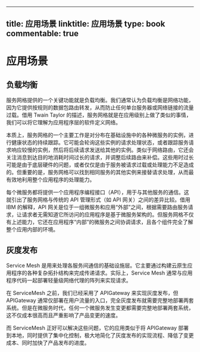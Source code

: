 
---
title: 应用场景
linktitle: 应用场景
type: book
commentable: true
---

# 应用场景

## 负载均衡

服务网格提供的一个关键功能就是负载均衡。我们通常认为负载均衡是网络功能，因为它提供按规则的数据包路由转发，从而防止任何单台服务器或网络链接的流量过载。借用 Twain Taylor 的描述，服务网格就是在应用级别上做了类似的事情，我们可以将它理解为应用程序层的软件定义网络。

本质上，服务网格的一个主要工作是对分布在基础设施中的各种微服务的实例，进行健康状态的持续跟踪。它可能会轮询这些实例的请求处理状态，或者跟踪服务请求响应较慢的实例，然后将后续请求发送给其他的实例。类似于网络路由，它还会关注消息到达目的地消耗时间过长的请求，并调整后续路由来补偿。这些用时过长可能是由于底层硬件的问题，或者仅仅是由于服务被请求过载或处理能力不足造成的。但重要的是，服务网格可以找到相同服务的其他实例来接替请求处理，从而最有效地利用整个应用程序的处理能力。

每个微服务都将提供一个应用程序编程接口（API），用于与其他服务的通信。这就引出了服务网格与传统的 API 管理形式（如 API 网关）之间的差异比较。借用 IBM 的解释，API 网关是位于一组微服务和应用“外部”之间，根据需要路由服务请求，让请求者无需知道它所访问的应用程序是基于微服务架构的。但服务网格不仅有上述能力，它还在应用程序“内部”的微服务之间协调请求，且各个组件完全了解整个应用内部的环境。

## 灰度发布

Service Mesh 是用来处理各服务间通信的基础设施层。它主要通过构建云原生应用程序的各种复杂拓扑结构来完成传递请求。实际上，Service Mesh 通常与应用程序代码一起部署轻量级网络代理的阵列来实现请求。

在 ServiceMesh 之前，我们已经采用了 APIGateway 来实现灰度发布，但 APIGateway 通常仅部署在用户流量的入口，完全灰度发布就需要完整地部署两套系统。但是在微服务时代，任何一个微服务发生变更都需要完整地部署两套系统，这不仅成本很高而且严重影响了产品变更的速度。

而 ServiceMesh 正好可以解决这些问题，它的应用类似于将 APIGateway 部署到本地，同时提供了集中化控制，极大地简化了灰度发布的实现流程、降低了变更成本、同时加快了产品发布的进度。

    